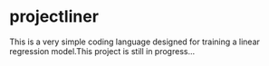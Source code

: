 # projectliner

This is a very simple coding language designed for training a linear regression model.This project is still in progress...
